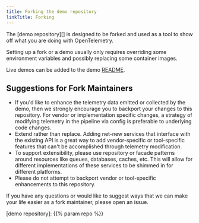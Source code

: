 ```yaml
---
title: Forking the demo repository
linkTitle: Forking
---
```


The [demo repository][] is designed to be forked and used as a tool to show off what
you are doing with OpenTelemetry.

Setting up a fork or a demo usually only requires overriding some environment
variables and possibly replacing some container images.

Live demos can be added to the demo
[README](https://github.com/open-telemetry/opentelemetry-demo/blob/main/README.md?plain=1).

## Suggestions for Fork Maintainers

- If you'd like to enhance the telemetry data emitted or collected by the demo,
  then we strongly encourage you to backport your changes to this repository.
  For vendor or implementation specific changes, a strategy of modifying
  telemetry in the pipeline via config is preferable to underlying code changes.
- Extend rather than replace. Adding net-new services that interface with the
  existing API is a great way to add vendor-specific or tool-specific features
  that can't be accomplished through telemetry modification.
- To support extensibility, please use repository or facade patterns around
  resources like queues, databases, caches, etc. This will allow for different
  implementations of these services to be shimmed in for different platforms.
- Please do not attempt to backport vendor or tool-specific enhancements to this
  repository.

If you have any questions or would like to suggest ways that we can make your
life easier as a fork maintainer, please open an issue.

[demo repository]: {{% param repo %}}
